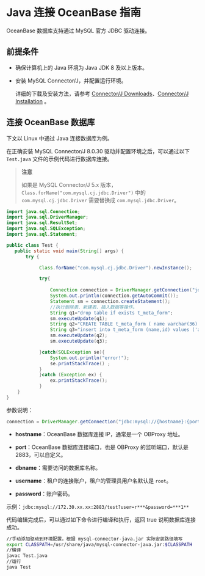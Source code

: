# Java 连接 OceanBase 指南

OceanBase 数据库支持通过 MySQL 官方 JDBC 驱动连接。

## 前提条件

* 确保计算机上的 Java 环境为 Java JDK 8 及以上版本。

* 安装 MySQL Connector/J，并配置运行环境。

    详细的下载及安装方法，请参考 [Connector/J Downloads](https://dev.mysql.com/downloads/connector/j/)、[Connector/J Installation](https://dev.mysql.com/doc/connector-j/8.0/en/connector-j-installing.html) 。

## 连接 OceanBase 数据库

下文以 Linux 中通过 Java 连接数据库为例。

在正确安装 MySQL Connector/J 8.0.30 驱动并配置环境之后，可以通过以下 `Test.java` 文件的示例代码进行数据库连接。

>**注意**
>
>如果是 MySQL Connector/J 5.x 版本，`Class.forName("com.mysql.cj.jdbc.Driver")` 中的 `com.mysql.cj.jdbc.Driver` 需要替换成 `com.mysql.jdbc.Driver`。

```java
import java.sql.Connection;
import java.sql.DriverManager;
import java.sql.ResultSet;
import java.sql.SQLException;
import java.sql.Statement;

public class Test {
   public static void main(String[] args) {
       try {

            Class.forName("com.mysql.cj.jdbc.Driver").newInstance();

            try{
                
                Connection connection = DriverManager.getConnection("jdbc:mysql://172.30.xx.xx:2883/test?user=r***&password=");
                System.out.println(connection.getAutoCommit());
                Statement sm = connection.createStatement();
                //执行删除表、新建表、插入数据等操作。
                String q1="drop table if exists t_meta_form";
                sm.executeUpdate(q1);
                String q2="CREATE TABLE t_meta_form ( name varchar(36) NOT NULL DEFAULT ' ', id int NOT NULL ) DEFAULT CHARSET = utf8mb4";
                String q3="insert into t_meta_form (name,id) values ('an','1')";
                sm.executeUpdate(q2);
                sm.executeUpdate(q3);                  

            }catch(SQLException se){
                System.out.println("error!");
                se.printStackTrace() ;
            }
            }catch (Exception ex) {
                ex.printStackTrace();
            }
    }
}
```

参数说明：

```java
connection = DriverManager.getConnection("jdbc:mysql://{hostname}:{port}/{dbname}?user={username}&password={password}")
```

* **hostname**：OceanBase 数据库连接 IP，通常是一个 OBProxy 地址。

* **port**：OceanBase 数据库连接端口，也是 OBProxy 的监听端口，默认是 2883，可以自定义。

* **dbname**：需要访问的数据库名称。

* **username**：租户的连接账户，租户的管理员用户名默认是 `root`。

* **password**：账户密码。

示例：`jdbc:mysql://172.30.xx.xx:2883/test?user=r***&password=***1**`

代码编辑完成后，可以通过如下命令进行编译和执行，返回 true 说明数据库连接成功。

```bash
//手动添加驱动到环境配置，根据 mysql-connector-java.jar 实际安装路径填写
export CLASSPATH=/usr/share/java/mysql-connector-java.jar:$CLASSPATH
//编译
javac Test.java
//运行
java Test
```
